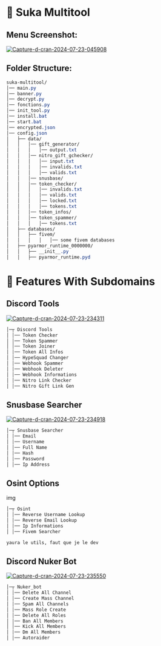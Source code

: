  # 🌸 Suka Multitool
## **Menu Screenshot:**

<a href="https://ibb.co/CPt72cP"><img src="https://i.ibb.co/phPzy7h/Capture-d-cran-2024-07-23-045908.png" alt="Capture-d-cran-2024-07-23-045908" border="0"></a>

## **Folder Structure:**
```css
suka-multitool/
│── main.py
│── banner.py
│── decrypt.py
│── fonctions.py
│── init_tool.py
│── install.bat
│── start.bat
│── encrypted.json
│── config.json
│   ├── data/
│   │   │── gift_generator/
│   │   │   │── output.txt
│   │   │── nitro_gift_gchecker/
│   │   │   │── input.txt
│   │   │   │── invalids.txt
│   │   │   │── valids.txt
│   │   │── snusbase/
│   │   │── token_checker/
│   │   │   │── invalids.txt
│   │   │   │── valids.txt
│   │   │   │── locked.txt
│   │   │   │── tokens.txt
│   │   │── token_infos/
│   │   │── token_spammer/
│   │   │   │── tokens.txt
│   ├── databases/
│   │   ├── fivem/
│   │   │   │   │── some fivem databases
│   ├── pyarmor_runtime_0000000/
│   │   ├── __init__.py
│   │   ├── pyarmor_runtime.pyd
```

# 🚀 Features With Subdomains

## Discord Tools

<a href="https://ibb.co/3fPSPKg"><img src="https://i.ibb.co/cbs2sq4/Capture-d-cran-2024-07-23-234311.png" alt="Capture-d-cran-2024-07-23-234311" border="0"></a>

```py
│─┬ Discord Tools
│ │── Token Checker
│ │── Token Spammer
│ │── Token Joiner
│ │── Token All Infos
│ │── HypeSquad Changer
│ │── Webhook Spammer
│ │── Webhook Deleter
│ │── Webhook Informations
│ │── Nitro Link Checker
│ │── Nitro Gift Link Gen
```

## Snusbase Searcher

<a href="https://ibb.co/DKcp0sT"><img src="https://i.ibb.co/VBnmfr5/Capture-d-cran-2024-07-23-234918.png" alt="Capture-d-cran-2024-07-23-234918" border="0"></a>

```py
│─┬ Snusbase Searcher
│ │── Email
│ │── Username
│ │── Full Name
│ │── Hash
│ │── Password
│ │── Ip Address
```

## Osint Options

img

```py
│─┬ Osint
│ │── Reverse Username Lookup
│ │── Reverse Email Lookup
│ │── Ip Informations
│ │── Fivem Searcher
```
```py
yaura le utils, faut que je le dev
```

## Discord Nuker Bot

<a href="https://ibb.co/TMcfd6g"><img src="https://i.ibb.co/3m13Q2C/Capture-d-cran-2024-07-23-235550.png" alt="Capture-d-cran-2024-07-23-235550" border="0"></a>

```py
│─┬ Nuker_bot
│ │── Delete All Channel
│ │── Create Mass Channel
│ │── Spam All Channels
│ │── Mass Role Create
│ │── Delete All Roles
│ │── Ban All Members
│ │── Kick All Members
│ │── Dm All Members
│ │── Autoraider
```
